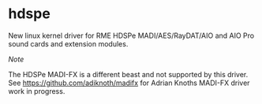 # hdspe
New linux kernel driver for RME HDSPe MADI/AES/RayDAT/AIO and AIO Pro sound cards and extension modules.

*Note*

The HDSPe MADI-FX is a different beast and not supported by this driver. See 
https://github.com/adiknoth/madifx for Adrian Knoths MADI-FX driver work in progress.
